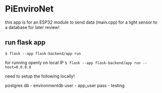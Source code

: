 # PiEnviroNet
this app is for an ESP32 module to send data (main.cpp) for a light sensor to a database for later review!

## run flask app
`$ flask --app flask-backend/app run`

for running openly on local IP
`$ flask --app flask-backend/app run --host=0.0.0.0`

need to setup the following locally!

postgres db - environmentdb
user - app_user
pass - testing


